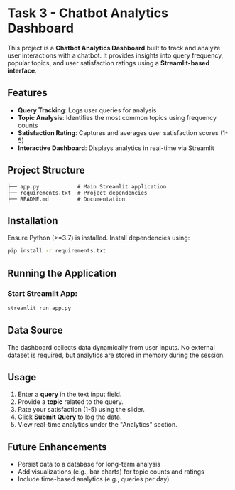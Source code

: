 # Task 3 - Chatbot Analytics Dashboard

This project is a **Chatbot Analytics Dashboard** built to track and analyze user interactions with a chatbot. It provides insights into query frequency, popular topics, and user satisfaction ratings using a **Streamlit-based interface**.

## Features
- **Query Tracking**: Logs user queries for analysis
- **Topic Analysis**: Identifies the most common topics using frequency counts
- **Satisfaction Rating**: Captures and averages user satisfaction scores (1-5)
- **Interactive Dashboard**: Displays analytics in real-time via Streamlit

## Project Structure
```
├── app.py            # Main Streamlit application
├── requirements.txt  # Project dependencies
├── README.md         # Documentation
```

## Installation
Ensure Python (>=3.7) is installed. Install dependencies using:
```sh
pip install -r requirements.txt
```

## Running the Application
### Start Streamlit App:
```sh
streamlit run app.py
```

## Data Source
The dashboard collects data dynamically from user inputs. No external dataset is required, but analytics are stored in memory during the session.

## Usage
1. Enter a **query** in the text input field.
2. Provide a **topic** related to the query.
3. Rate your satisfaction (1-5) using the slider.
4. Click **Submit Query** to log the data.
5. View real-time analytics under the "Analytics" section.

## Future Enhancements
- Persist data to a database for long-term analysis
- Add visualizations (e.g., bar charts) for topic counts and ratings
- Include time-based analytics (e.g., queries per day)
